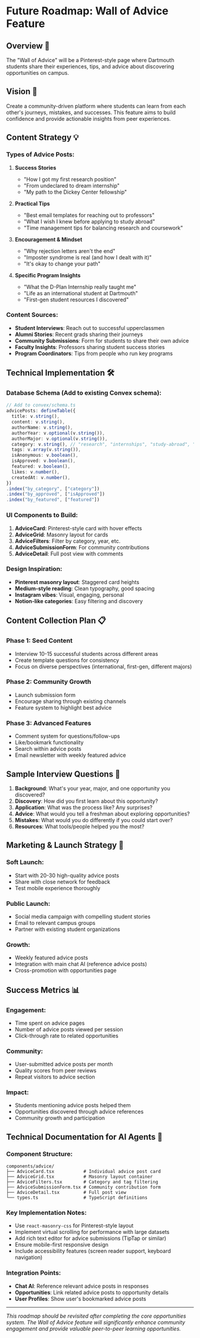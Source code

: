 # Future Roadmap: Wall of Advice Feature

## Overview 📝
The "Wall of Advice" will be a Pinterest-style page where Dartmouth students share their experiences, tips, and advice about discovering opportunities on campus.

## Vision 🎯
Create a community-driven platform where students can learn from each other's journeys, mistakes, and successes. This feature aims to build confidence and provide actionable insights from peer experiences.

## Content Strategy 💡

### Types of Advice Posts:
1. **Success Stories**
   - "How I got my first research position"
   - "From undeclared to dream internship"
   - "My path to the Dickey Center fellowship"

2. **Practical Tips**
   - "Best email templates for reaching out to professors"
   - "What I wish I knew before applying to study abroad"
   - "Time management tips for balancing research and coursework"

3. **Encouragement & Mindset**
   - "Why rejection letters aren't the end"
   - "Imposter syndrome is real (and how I dealt with it)"
   - "It's okay to change your path"

4. **Specific Program Insights**
   - "What the D-Plan Internship really taught me"
   - "Life as an international student at Dartmouth"
   - "First-gen student resources I discovered"

### Content Sources:
- **Student Interviews**: Reach out to successful upperclassmen
- **Alumni Stories**: Recent grads sharing their journeys
- **Community Submissions**: Form for students to share their own advice
- **Faculty Insights**: Professors sharing student success stories
- **Program Coordinators**: Tips from people who run key programs

## Technical Implementation 🛠️

### Database Schema (Add to existing Convex schema):
```typescript
// Add to convex/schema.ts
advicePosts: defineTable({
  title: v.string(),
  content: v.string(),
  authorName: v.string(),
  authorYear: v.optional(v.string()),
  authorMajor: v.optional(v.string()),
  category: v.string(), // "research", "internships", "study-abroad", "general", etc.
  tags: v.array(v.string()),
  isAnonymous: v.boolean(),
  isApproved: v.boolean(),
  featured: v.boolean(),
  likes: v.number(),
  createdAt: v.number(),
})
.index("by_category", ["category"])
.index("by_approved", ["isApproved"])
.index("by_featured", ["featured"])
```

### UI Components to Build:
1. **AdviceCard**: Pinterest-style card with hover effects
2. **AdviceGrid**: Masonry layout for cards
3. **AdviceFilters**: Filter by category, year, etc.
4. **AdviceSubmissionForm**: For community contributions
5. **AdviceDetail**: Full post view with comments

### Design Inspiration:
- **Pinterest masonry layout**: Staggered card heights
- **Medium-style reading**: Clean typography, good spacing
- **Instagram vibes**: Visual, engaging, personal
- **Notion-like categories**: Easy filtering and discovery

## Content Collection Plan 📋

### Phase 1: Seed Content
- Interview 10-15 successful students across different areas
- Create template questions for consistency
- Focus on diverse perspectives (international, first-gen, different majors)

### Phase 2: Community Growth
- Launch submission form
- Encourage sharing through existing channels
- Feature system to highlight best advice

### Phase 3: Advanced Features
- Comment system for questions/follow-ups
- Like/bookmark functionality
- Search within advice posts
- Email newsletter with weekly featured advice

## Sample Interview Questions 🎤

1. **Background**: What's your year, major, and one opportunity you discovered?
2. **Discovery**: How did you first learn about this opportunity?
3. **Application**: What was the process like? Any surprises?
4. **Advice**: What would you tell a freshman about exploring opportunities?
5. **Mistakes**: What would you do differently if you could start over?
6. **Resources**: What tools/people helped you the most?

## Marketing & Launch Strategy 📢

### Soft Launch:
- Start with 20-30 high-quality advice posts
- Share with close network for feedback
- Test mobile experience thoroughly

### Public Launch:
- Social media campaign with compelling student stories
- Email to relevant campus groups
- Partner with existing student organizations

### Growth:
- Weekly featured advice posts
- Integration with main chat AI (reference advice posts)
- Cross-promotion with opportunities page

## Success Metrics 📊

### Engagement:
- Time spent on advice pages
- Number of advice posts viewed per session
- Click-through rate to related opportunities

### Community:
- User-submitted advice posts per month
- Quality scores from peer reviews
- Repeat visitors to advice section

### Impact:
- Students mentioning advice posts helped them
- Opportunities discovered through advice references
- Community growth and participation

## Technical Documentation for AI Agents 🤖

### Component Structure:
```
components/advice/
├── AdviceCard.tsx           # Individual advice post card
├── AdviceGrid.tsx           # Masonry layout container
├── AdviceFilters.tsx        # Category and tag filtering
├── AdviceSubmissionForm.tsx # Community contribution form
├── AdviceDetail.tsx         # Full post view
└── types.ts                 # TypeScript definitions
```

### Key Implementation Notes:
- Use `react-masonry-css` for Pinterest-style layout
- Implement virtual scrolling for performance with large datasets
- Add rich text editor for advice submissions (TipTap or similar)
- Ensure mobile-first responsive design
- Include accessibility features (screen reader support, keyboard navigation)

### Integration Points:
- **Chat AI**: Reference relevant advice posts in responses
- **Opportunities**: Link related advice posts to opportunity details
- **User Profiles**: Show user's bookmarked advice posts

---

*This roadmap should be revisited after completing the core opportunities system. The Wall of Advice feature will significantly enhance community engagement and provide valuable peer-to-peer learning opportunities.*